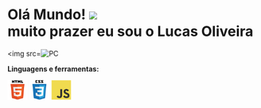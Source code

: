 # Olá Mundo! <img src=https://github.com/TheDudeThatCode/TheDudeThatCode/blob/master/Assets/Earth.gif width="30"><br> muito prazer eu sou o <b>Lucas Oliveira</b>

<img src=![PC](https://user-images.githubusercontent.com/69019626/121616028-7d0e4a80-ca38-11eb-950f-358a65c2a11c.gif)




**Linguagens e ferramentas:**  

<p align="left">
<img src="https://raw.githubusercontent.com/devicons/devicon/master/icons/html5/html5-original-wordmark.svg" alt="html5" width="40" height="40"/> 
<img src="https://raw.githubusercontent.com/devicons/devicon/master/icons/css3/css3-original-wordmark.svg" alt="css3" width="40" height="40"/> 
<img src="https://raw.githubusercontent.com/devicons/devicon/master/icons/javascript/javascript-original.svg" alt="javascript" width="40" height="40"/> 
</p>






